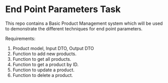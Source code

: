# End Point Parameters Task

This repo contains a Basic Product Management system which will be used to demonstrate the different techniques for end point parameters.

Requirements:
1. Product model, Input DTO, Output DTO
2. Function to add new products.
3. Function to get all products.
4. Function to get a product by ID.
5. Function to update a product.
6. Function to delete a product.

